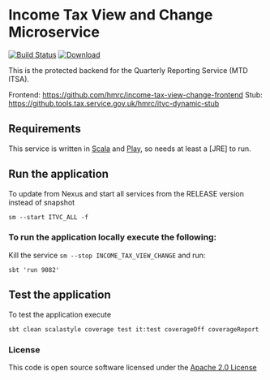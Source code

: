 # Income Tax View and Change Microservice

[![Build Status](https://travis-ci.org/hmrc/income-tax-view-change.svg)](https://travis-ci.org/hmrc/income-tax-view-change) [ ![Download](https://api.bintray.com/packages/hmrc/releases/income-tax-view-change/images/download.svg) ](https://bintray.com/hmrc/releases/income-tax-view-change/_latestVersion)

This is the protected backend for the Quarterly Reporting Service (MTD ITSA). 

Frontend: https://github.com/hmrc/income-tax-view-change-frontend
Stub: https://github.tools.tax.service.gov.uk/hmrc/itvc-dynamic-stub

Requirements
------------

This service is written in [Scala](http://www.scala-lang.org/) and [Play](http://playframework.com/), so needs at least a [JRE] to run.


## Run the application


To update from Nexus and start all services from the RELEASE version instead of snapshot

```
sm --start ITVC_ALL -f
```


### To run the application locally execute the following:

Kill the service ```sm --stop INCOME_TAX_VIEW_CHANGE``` and run:
```
sbt 'run 9082'
```



## Test the application

To test the application execute

```
sbt clean scalastyle coverage test it:test coverageOff coverageReport
```



### License

This code is open source software licensed under the [Apache 2.0 License]("http://www.apache.org/licenses/LICENSE-2.0.html")

